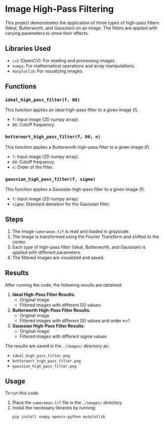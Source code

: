 # Image High-Pass Filtering

This project demonstrates the application of three types of high-pass filters (Ideal, Butterworth, and Gaussian) on an image. The filters are applied with varying parameters to show their effects.

## Libraries Used

- `cv2` (OpenCV): For reading and processing images.
- `numpy`: For mathematical operations and array manipulations.
- `matplotlib`: For visualizing images.

## Functions

### `ideal_high_pass_filter(f, D0)`

This function applies an ideal high-pass filter to a given image (f).

- `f`: Input image (2D numpy array).
- `D0`: Cutoff frequency.

### `butterwort_high_pass_filter(f, D0, n)`

This function applies a Butterworth high-pass filter to a given image (f).

- `f`: Input image (2D numpy array).
- `D0`: Cutoff frequency.
- `n`: Order of the filter.

### `gaussian_high_pass_filter(f, sigma)`

This function applies a Gaussian high-pass filter to a given image (f).

- `f`: Input image (2D numpy array).
- `sigma`: Standard deviation for the Gaussian filter.

## Steps

1. The image `cameraman.tif` is read and loaded in grayscale.
2. The image is transformed using the Fourier Transform and shifted to the center.
3. Each type of high-pass filter (Ideal, Butterworth, and Gaussian) is applied with different parameters.
4. The filtered images are visualized and saved.

## Results

After running the code, the following results are obtained:

1. **Ideal High-Pass Filter Results**:
   - Original image
   - Filtered images with different D0 values
2. **Butterworth High-Pass Filter Results**:
   - Original image
   - Filtered images with different D0 values and order n=1
3. **Gaussian High-Pass Filter Results**:
   - Original image
   - Filtered images with different sigma values

The results are saved in the `./images/` directory as:

- `ideal_high_pass_filter.png`
- `butterwort_high_pass_filter.png`
- `gaussian_high_pass_filter.png`

## Usage

To run this code:

1. Place the `cameraman.tif` file in the `./images/` directory.
2. Install the necessary libraries by running:
   ```bash
   pip install numpy opencv-python matplotlib
```
